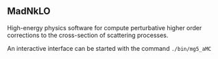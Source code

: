 ## MadNkLO

High-energy physics software for compute perturbative higher order corrections to the cross-section of scattering processes.

An interactive interface can be started with the command `./bin/mg5_aMC`
